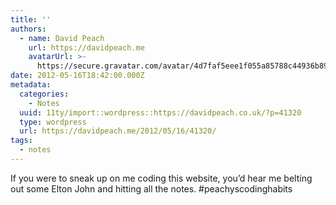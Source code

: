```yaml
---
title: ''
authors:
  - name: David Peach
    url: https://davidpeach.me
    avatarUrl: >-
      https://secure.gravatar.com/avatar/4d7faf5eee1f055a85788c44936b8995eaab6dfb004e7854ec747ccb272e91ee?s=96&d=mm&r=g
date: 2012-05-16T18:42:00.000Z
metadata:
  categories:
    - Notes
  uuid: 11ty/import::wordpress::https://davidpeach.co.uk/?p=41320
  type: wordpress
  url: https://davidpeach.me/2012/05/16/41320/
tags:
  - notes
---
```

If you were to sneak up on me coding this website, you’d hear me belting out some Elton John and hitting all the notes. #peachyscodinghabits